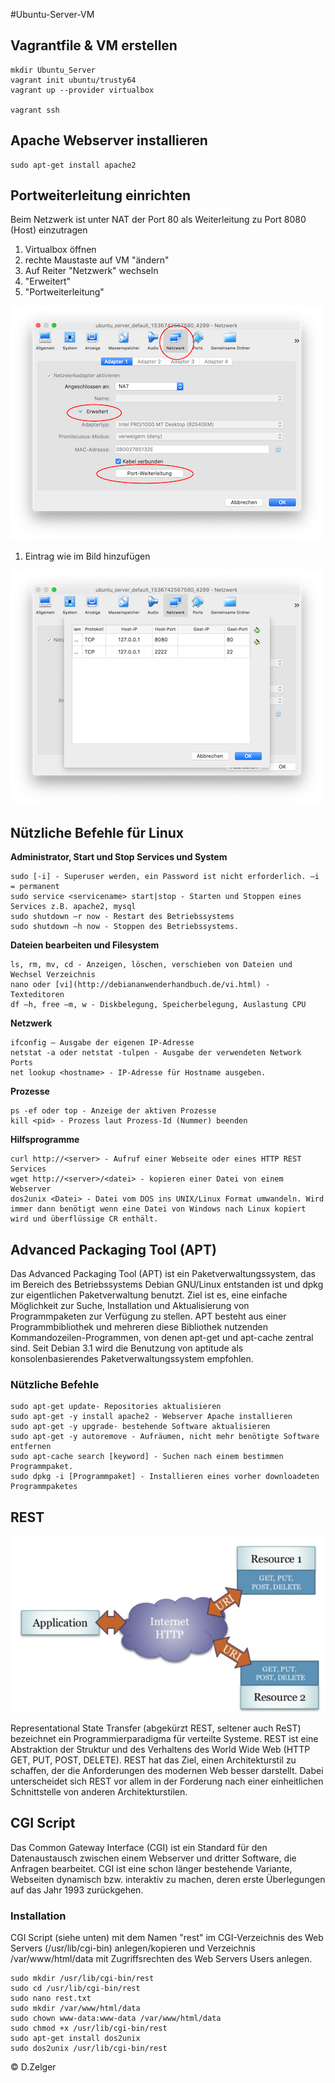#Ubuntu-Server-VM

## Vagrantfile & VM erstellen
```shell
mkdir Ubuntu_Server
vagrant init ubuntu/trusty64
vagrant up --provider virtualbox

vagrant ssh
```

## Apache Webserver installieren
```shell
sudo apt-get install apache2
```
## Portweiterleitung einrichten
Beim Netzwerk ist unter NAT der Port 80 als Weiterleitung zu Port 8080 (Host) einzutragen
1. Virtualbox öffnen
2. rechte Maustaste auf VM "ändern"
3. Auf Reiter "Netzwerk"  wechseln
4. "Erweitert"
5. "Portweiterleitung"
   
![Portweiterleitung](/Bilder/Portweiterleitung.png)

1. Eintrag wie im Bild hinzufügen 
   
![Portweiterleitung2](/Bilder/Portweiterleitung2.png)

## Nützliche Befehle für Linux

**Administrator, Start und Stop Services und System**
```shell
sudo [-i] - Superuser werden, ein Password ist nicht erforderlich. –i = permanent
sudo service <servicename> start|stop - Starten und Stoppen eines Services z.B. apache2, mysql
sudo shutdown –r now - Restart des Betriebssystems
sudo shutdown –h now - Stoppen des Betriebssystems.
```

**Dateien bearbeiten und Filesystem**
```shell
ls, rm, mv, cd - Anzeigen, löschen, verschieben von Dateien und Wechsel Verzeichnis
nano oder [vi](http://debiananwenderhandbuch.de/vi.html) - Texteditoren
df –h, free –m, w - Diskbelegung, Speicherbelegung, Auslastung CPU
```

**Netzwerk**
```shell
ifconfig – Ausgabe der eigenen IP-Adresse
netstat -a oder netstat -tulpen - Ausgabe der verwendeten Network Ports
net lookup <hostname> - IP-Adresse für Hostname ausgeben.
```

**Prozesse**
```shell
ps -ef oder top - Anzeige der aktiven Prozesse
kill <pid> - Prozess laut Prozess-Id (Nummer) beenden
```

**Hilfsprogramme**
```shell
curl http://<server> - Aufruf einer Webseite oder eines HTTP REST Services
wget http://<server>/<datei> - kopieren einer Datei von einem Webserver
dos2unix <Datei> - Datei vom DOS ins UNIX/Linux Format umwandeln. Wird immer dann benötigt wenn eine Datei von Windows nach Linux kopiert wird und überflüssige CR enthält.
```

## Advanced Packaging Tool (APT)
Das Advanced Packaging Tool (APT) ist ein Paketverwaltungssystem, das im Bereich des Betriebssystems Debian GNU/Linux entstanden ist und dpkg zur eigentlichen Paketverwaltung benutzt. Ziel ist es, eine einfache Möglichkeit zur Suche, Installation und Aktualisierung von Programmpaketen zur Verfügung zu stellen. APT besteht aus einer Programmbibliothek und mehreren diese Bibliothek nutzenden Kommandozeilen-Programmen, von denen apt-get und apt-cache zentral sind. Seit Debian 3.1 wird die Benutzung von aptitude als konsolenbasierendes Paketverwaltungssystem empfohlen.

### Nützliche Befehle
```shell
sudo apt-get update- Repositories aktualisieren
sudo apt-get -y install apache2 - Webserver Apache installieren
sudo apt-get -y upgrade- bestehende Software aktualisieren
sudo apt-get -y autoremove - Aufräumen, nicht mehr benötigte Software entfernen
sudo apt-cache search [keyword] - Suchen nach einem bestimmen Programmpaket.
sudo dpkg -i [Programmpaket] - Installieren eines vorher downloadeten Programmpaketes
```

## REST
![REST](/Bilder/REST.png)

Representational State Transfer (abgekürzt REST, seltener auch ReST) bezeichnet ein Programmierparadigma für verteilte Systeme.
REST ist eine Abstraktion der Struktur und des Verhaltens des World Wide Web (HTTP GET, PUT, POST, DELETE).
REST hat das Ziel, einen Architekturstil zu schaffen, der die Anforderungen des modernen Web besser darstellt. Dabei unterscheidet sich REST vor allem in der Forderung nach einer einheitlichen Schnittstelle von anderen Architekturstilen.

## CGI Script
Das Common Gateway Interface (CGI) ist ein Standard für den Datenaustausch zwischen einem Webserver und dritter Software, die Anfragen bearbeitet. CGI ist eine schon länger bestehende Variante, Webseiten dynamisch bzw. interaktiv zu machen, deren erste Überlegungen auf das Jahr 1993 zurückgehen.

### Installation
CGI Script (siehe unten) mit dem Namen "rest" im CGI-Verzeichnis des Web Servers (/usr/lib/cgi-bin) anlegen/kopieren und Verzeichnis /var/www/html/data mit Zugriffsrechten des Web Servers Users anlegen.

```shell
sudo mkdir /usr/lib/cgi-bin/rest
sudo cd /usr/lib/cgi-bin/rest
sudo nano rest.txt
sudo mkdir /var/www/html/data
sudo chown www-data:www-data /var/www/html/data
sudo chmod +x /usr/lib/cgi-bin/rest
sudo apt-get install dos2unix
sudo dos2unix /usr/lib/cgi-bin/rest
```

© D.Zelger 
